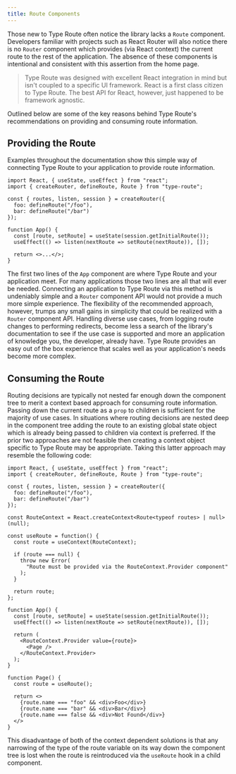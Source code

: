```yaml
---
title: Route Components
---
```


Those new to Type Route often notice the library lacks a `Route` component. Developers familiar with projects such as React Router will also notice there is no `Router` component which provides (via React context) the current route to the rest of the application. The absence of these components is intentional and consistent with this assertion from the home page.

> Type Route was designed with excellent React integration in mind but isn't coupled to a specific UI framework. React is a first class citizen to Type Route. The best API for React, however, just happened to be framework agnostic.

Outlined below are some of the key reasons behind Type Route's recommendations on providing and consuming route information.

## Providing the Route

Examples throughout the documentation show this simple way of connecting Type Route to your application to provide route information.

```tsx
import React, { useState, useEffect } from "react";
import { createRouter, defineRoute, Route } from "type-route";

const { routes, listen, session } = createRouter({
  foo: defineRoute("/foo"),
  bar: defineRoute("/bar")
});

function App() {
  const [route, setRoute] = useState(session.getInitialRoute());
  useEffect(() => listen(nextRoute => setRoute(nextRoute)), []);

  return <>...</>;
}
```

The first two lines of the `App` component are where Type Route and your application meet. For many applications those two lines are all that will ever be needed. Connecting an application to Type Route via this method is undeniably simple and a `Router` component API would not provide a much more simple experience. The flexibility of the recommended approach, however, trumps any small gains in simplicity that could be realized with a `Router` component API. Handling diverse use cases, from logging route changes to performing redirects, become less a search of the library's documentation to see if the use case is supported and more an application of knowledge you, the developer, already have. Type Route provides an easy out of the box experience that scales well as your application's needs become more complex.

## Consuming the Route

Routing decisions are typically not nested far enough down the component tree to merit a context based approach for consuming route information. Passing down the current route as a `prop` to children is sufficient for the majority of use cases. In situations where routing decisions are nested deep in the component tree adding the route to an existing global state object which is already being passed to children via context is preferred. If the prior two approaches are not feasible then creating a context object specific to Type Route may be appropriate. Taking this latter approach may resemble the following code:

```tsx
import React, { useState, useEffect } from "react";
import { createRouter, defineRoute, Route } from "type-route";

const { routes, listen, session } = createRouter({
  foo: defineRoute("/foo"),
  bar: defineRoute("/bar")
});

const RouteContext = React.createContext<Route<typeof routes> | null>(null);

const useRoute = function() {
  const route = useContext(RouteContext);

  if (route === null) {
    throw new Error(
      "Route must be provided via the RouteContext.Provider component"
    );
  }

  return route;
};

function App() {
  const [route, setRoute] = useState(session.getInitialRoute());
  useEffect(() => listen(nextRoute => setRoute(nextRoute)), []);

  return (
    <RouteContext.Provider value={route}>
      <Page />
    </RouteContext.Provider>
  );
}

function Page() {
  const route = useRoute();

  return <>
    {route.name === "foo" && <div>Foo</div>}
    {route.name === "bar" && <div>Bar</div>}
    {route.name === false && <div>Not Found</div>}
  </>
}
```

This disadvantage of both of the context dependent solutions is that any narrowing of the type of the route variable on its way down the component tree is lost when the route is reintroduced via the `useRoute` hook in a child component.
